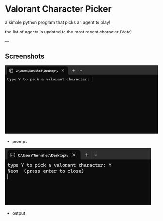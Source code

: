 # Valorant Character Picker
a simple python program that picks an agent to play!

the list of agents is updated to the most recent character (Veto)

--

## Screenshots

![SS1](screenshotz/Screenshot2025-10-30150007.png)
* prompt

![SS2](screenshotz/Screenshot2025-10-30150056.png)
* output
  


